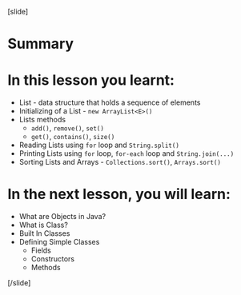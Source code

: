 
[slide]
# Summary


# In this lesson you learnt:

- List - data structure that holds a sequence of elements
- Initializing of a List - `new ArrayList<E>()`
- Lists methods
    - `add()`, `remove()`, `set()`
    - `get()`, `contains()`, `size()`
- Reading Lists using `for` loop and `String.split()`
- Printing Lists using `for` loop, `for-each` loop and `String.join(...)`
- Sorting Lists and Arrays - `Collections.sort()`, `Arrays.sort()`


# In the next lesson, you will learn:

- What are Objects in Java?
- What is Class?
- Built In Classes
- Defining Simple Classes
    - Fields
    - Constructors
    - Methods



[/slide]